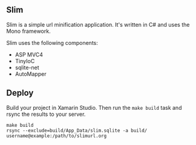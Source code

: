 Slim
----

Slim is a simple url minification application. It's written in C# and uses the Mono framework.

Slim uses the following components:

- ASP MVC4
- TinyIoC
- sqlite-net
- AutoMapper

Deploy
---

Build your project in Xamarin Studio. Then run the `make build` task and rsync the results to your server.

```
make build
rsync --exclude=build/App_Data/slim.sqlite -a build/ username@example:/path/to/slimurl.org
```